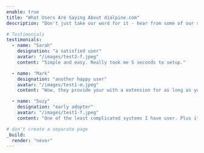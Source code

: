 ```yaml
---
enable: true
title: "What Users Are Saying About dialpine.com"
description: "Don't just take our word for it - hear from some of our satisfied users!  Check out some of our testimonials below to see what others are saying about our service."

# Testimonials
testimonials:
  - name: "Sarah"
    designation: "a satisfied user"
    avatar: "/images/test2-f.jpeg"
    content: "Simple and easy. Really took me 5 seconds to setup."

  - name: "Mark"
    designation: "another happy user"
    avatar: "/images/test1-m.jpeg"
    content: "Wow, they provide your with a extension for as long as you want."

  - name: "Suzy"
    designation: "early adopter"
    avatar: "/images/test1-f.jpeg"
    content: "One of the least complicated systems I have user. Plus it works with Google Calendar and Contacts"

# don't create a separate page
_build:
  render: "never"
---
```

